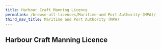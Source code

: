 ```yaml
---
title: Harbour Craft Manning Licence
permalink: /browse-all-licences/Maritime-and-Port-Authority-(MPA)/
third_nav_title: Maritime and Port Authority (MPA)
---
```

## Harbour Craft Manning Licence
